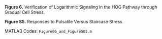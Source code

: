 **Figure 6.** Verification of Logarithmic Signaling in the HOG Pathway through Gradual Cell Stress.

**Figure S5.** Responses to Pulsatile Versus Staircase Stress.

MATLAB Codes: `Figure06_and_FigureS05.m`

